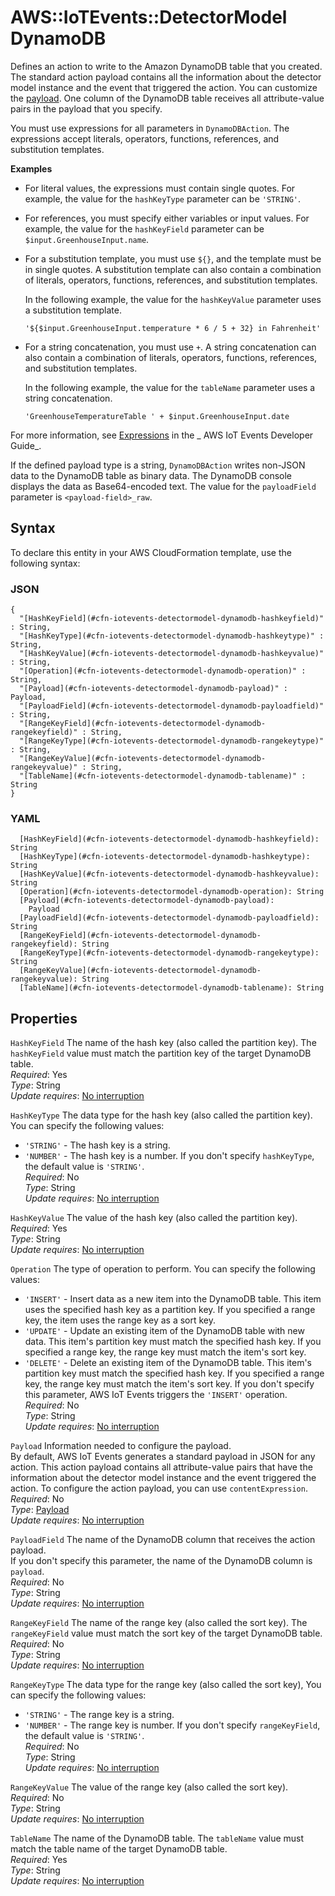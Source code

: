 # AWS::IoTEvents::DetectorModel DynamoDB<a name="aws-properties-iotevents-detectormodel-dynamodb"></a>

Defines an action to write to the Amazon DynamoDB table that you created\. The standard action payload contains all the information about the detector model instance and the event that triggered the action\. You can customize the [payload](https://docs.aws.amazon.com/iotevents/latest/apireference/API_Payload.html)\. One column of the DynamoDB table receives all attribute\-value pairs in the payload that you specify\.

You must use expressions for all parameters in `DynamoDBAction`\. The expressions accept literals, operators, functions, references, and substitution templates\.

**Examples**

- For literal values, the expressions must contain single quotes\. For example, the value for the `hashKeyType` parameter can be `'STRING'`\.
- For references, you must specify either variables or input values\. For example, the value for the `hashKeyField` parameter can be `$input.GreenhouseInput.name`\.
- For a substitution template, you must use `${}`, and the template must be in single quotes\. A substitution template can also contain a combination of literals, operators, functions, references, and substitution templates\.

  In the following example, the value for the `hashKeyValue` parameter uses a substitution template\.

  `'${$input.GreenhouseInput.temperature * 6 / 5 + 32} in Fahrenheit'`

- For a string concatenation, you must use `+`\. A string concatenation can also contain a combination of literals, operators, functions, references, and substitution templates\.

  In the following example, the value for the `tableName` parameter uses a string concatenation\.

  `'GreenhouseTemperatureTable ' + $input.GreenhouseInput.date`

For more information, see [Expressions](https://docs.aws.amazon.com/iotevents/latest/developerguide/iotevents-expressions.html) in the _ AWS IoT Events Developer Guide_\.

If the defined payload type is a string, `DynamoDBAction` writes non\-JSON data to the DynamoDB table as binary data\. The DynamoDB console displays the data as Base64\-encoded text\. The value for the `payloadField` parameter is `<payload-field>_raw`\.

## Syntax<a name="aws-properties-iotevents-detectormodel-dynamodb-syntax"></a>

To declare this entity in your AWS CloudFormation template, use the following syntax:

### JSON<a name="aws-properties-iotevents-detectormodel-dynamodb-syntax.json"></a>

```
{
  "[HashKeyField](#cfn-iotevents-detectormodel-dynamodb-hashkeyfield)" : String,
  "[HashKeyType](#cfn-iotevents-detectormodel-dynamodb-hashkeytype)" : String,
  "[HashKeyValue](#cfn-iotevents-detectormodel-dynamodb-hashkeyvalue)" : String,
  "[Operation](#cfn-iotevents-detectormodel-dynamodb-operation)" : String,
  "[Payload](#cfn-iotevents-detectormodel-dynamodb-payload)" : Payload,
  "[PayloadField](#cfn-iotevents-detectormodel-dynamodb-payloadfield)" : String,
  "[RangeKeyField](#cfn-iotevents-detectormodel-dynamodb-rangekeyfield)" : String,
  "[RangeKeyType](#cfn-iotevents-detectormodel-dynamodb-rangekeytype)" : String,
  "[RangeKeyValue](#cfn-iotevents-detectormodel-dynamodb-rangekeyvalue)" : String,
  "[TableName](#cfn-iotevents-detectormodel-dynamodb-tablename)" : String
}
```

### YAML<a name="aws-properties-iotevents-detectormodel-dynamodb-syntax.yaml"></a>

```
  [HashKeyField](#cfn-iotevents-detectormodel-dynamodb-hashkeyfield): String
  [HashKeyType](#cfn-iotevents-detectormodel-dynamodb-hashkeytype): String
  [HashKeyValue](#cfn-iotevents-detectormodel-dynamodb-hashkeyvalue): String
  [Operation](#cfn-iotevents-detectormodel-dynamodb-operation): String
  [Payload](#cfn-iotevents-detectormodel-dynamodb-payload):
    Payload
  [PayloadField](#cfn-iotevents-detectormodel-dynamodb-payloadfield): String
  [RangeKeyField](#cfn-iotevents-detectormodel-dynamodb-rangekeyfield): String
  [RangeKeyType](#cfn-iotevents-detectormodel-dynamodb-rangekeytype): String
  [RangeKeyValue](#cfn-iotevents-detectormodel-dynamodb-rangekeyvalue): String
  [TableName](#cfn-iotevents-detectormodel-dynamodb-tablename): String
```

## Properties<a name="aws-properties-iotevents-detectormodel-dynamodb-properties"></a>

`HashKeyField` <a name="cfn-iotevents-detectormodel-dynamodb-hashkeyfield"></a>
The name of the hash key \(also called the partition key\)\. The `hashKeyField` value must match the partition key of the target DynamoDB table\.  
_Required_: Yes  
_Type_: String  
_Update requires_: [No interruption](https://docs.aws.amazon.com/AWSCloudFormation/latest/UserGuide/using-cfn-updating-stacks-update-behaviors.html#update-no-interrupt)

`HashKeyType` <a name="cfn-iotevents-detectormodel-dynamodb-hashkeytype"></a>
The data type for the hash key \(also called the partition key\)\. You can specify the following values:

- `'STRING'` \- The hash key is a string\.
- `'NUMBER'` \- The hash key is a number\.
  If you don't specify `hashKeyType`, the default value is `'STRING'`\.  
  _Required_: No  
  _Type_: String  
  _Update requires_: [No interruption](https://docs.aws.amazon.com/AWSCloudFormation/latest/UserGuide/using-cfn-updating-stacks-update-behaviors.html#update-no-interrupt)

`HashKeyValue` <a name="cfn-iotevents-detectormodel-dynamodb-hashkeyvalue"></a>
The value of the hash key \(also called the partition key\)\.  
_Required_: Yes  
_Type_: String  
_Update requires_: [No interruption](https://docs.aws.amazon.com/AWSCloudFormation/latest/UserGuide/using-cfn-updating-stacks-update-behaviors.html#update-no-interrupt)

`Operation` <a name="cfn-iotevents-detectormodel-dynamodb-operation"></a>
The type of operation to perform\. You can specify the following values:

- `'INSERT'` \- Insert data as a new item into the DynamoDB table\. This item uses the specified hash key as a partition key\. If you specified a range key, the item uses the range key as a sort key\.
- `'UPDATE'` \- Update an existing item of the DynamoDB table with new data\. This item's partition key must match the specified hash key\. If you specified a range key, the range key must match the item's sort key\.
- `'DELETE'` \- Delete an existing item of the DynamoDB table\. This item's partition key must match the specified hash key\. If you specified a range key, the range key must match the item's sort key\.
  If you don't specify this parameter, AWS IoT Events triggers the `'INSERT'` operation\.  
  _Required_: No  
  _Type_: String  
  _Update requires_: [No interruption](https://docs.aws.amazon.com/AWSCloudFormation/latest/UserGuide/using-cfn-updating-stacks-update-behaviors.html#update-no-interrupt)

`Payload` <a name="cfn-iotevents-detectormodel-dynamodb-payload"></a>
Information needed to configure the payload\.  
By default, AWS IoT Events generates a standard payload in JSON for any action\. This action payload contains all attribute\-value pairs that have the information about the detector model instance and the event triggered the action\. To configure the action payload, you can use `contentExpression`\.  
_Required_: No  
_Type_: [Payload](aws-properties-iotevents-detectormodel-payload.md)  
_Update requires_: [No interruption](https://docs.aws.amazon.com/AWSCloudFormation/latest/UserGuide/using-cfn-updating-stacks-update-behaviors.html#update-no-interrupt)

`PayloadField` <a name="cfn-iotevents-detectormodel-dynamodb-payloadfield"></a>
The name of the DynamoDB column that receives the action payload\.  
If you don't specify this parameter, the name of the DynamoDB column is `payload`\.  
_Required_: No  
_Type_: String  
_Update requires_: [No interruption](https://docs.aws.amazon.com/AWSCloudFormation/latest/UserGuide/using-cfn-updating-stacks-update-behaviors.html#update-no-interrupt)

`RangeKeyField` <a name="cfn-iotevents-detectormodel-dynamodb-rangekeyfield"></a>
The name of the range key \(also called the sort key\)\. The `rangeKeyField` value must match the sort key of the target DynamoDB table\.  
_Required_: No  
_Type_: String  
_Update requires_: [No interruption](https://docs.aws.amazon.com/AWSCloudFormation/latest/UserGuide/using-cfn-updating-stacks-update-behaviors.html#update-no-interrupt)

`RangeKeyType` <a name="cfn-iotevents-detectormodel-dynamodb-rangekeytype"></a>
The data type for the range key \(also called the sort key\), You can specify the following values:

- `'STRING'` \- The range key is a string\.
- `'NUMBER'` \- The range key is number\.
  If you don't specify `rangeKeyField`, the default value is `'STRING'`\.  
  _Required_: No  
  _Type_: String  
  _Update requires_: [No interruption](https://docs.aws.amazon.com/AWSCloudFormation/latest/UserGuide/using-cfn-updating-stacks-update-behaviors.html#update-no-interrupt)

`RangeKeyValue` <a name="cfn-iotevents-detectormodel-dynamodb-rangekeyvalue"></a>
The value of the range key \(also called the sort key\)\.  
_Required_: No  
_Type_: String  
_Update requires_: [No interruption](https://docs.aws.amazon.com/AWSCloudFormation/latest/UserGuide/using-cfn-updating-stacks-update-behaviors.html#update-no-interrupt)

`TableName` <a name="cfn-iotevents-detectormodel-dynamodb-tablename"></a>
The name of the DynamoDB table\. The `tableName` value must match the table name of the target DynamoDB table\.  
_Required_: Yes  
_Type_: String  
_Update requires_: [No interruption](https://docs.aws.amazon.com/AWSCloudFormation/latest/UserGuide/using-cfn-updating-stacks-update-behaviors.html#update-no-interrupt)
